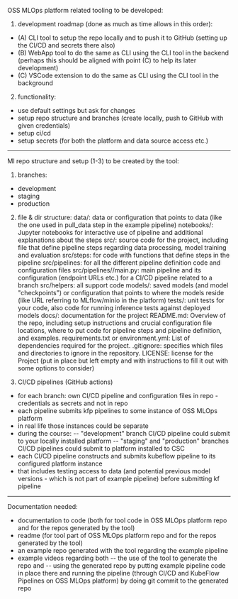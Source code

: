 OSS MLOps platform related tooling to be developed:  

1) development roadmap (done as much as time allows in this order):
- (A) CLI tool to setup the repo locally and to push it to GitHub (setting up the CI/CD and secrets there also)
- (B) WebApp tool to do the same as CLI using the CLI tool in the backend (perhaps this should be aligned with point (C) to help its later development)
- (C) VSCode extension to do the same as CLI using the CLI tool in the background

2) functionality:
- use default settings but ask for changes
- setup repo structure and branches (create locally, push to GitHub with given credentials)
- setup ci/cd
- setup secrets (for both the platform and data source access etc.)

------

Ml repo structure and setup (1-3) to be created by the tool:

1) branches:
- development
- staging
- production

2) file & dir structure:
data/: data or configuration that points to data (like the one used in pull_data step in the example pipeline)
notebooks/: Jupyter notebooks for interactive use of pipeline and additional explanations about the steps
src/: source code for the project, including file that define pipeline steps regarding data processing, model training and evaluation
src/steps: for code with functions that define steps in the pipeline
src/pipelines: for all the different pipeline definition code and configuration files
src/pipelines/<branch name>/main.py: main pipeline and its configuration (endpoint URLs etc.) for a CI/CD pipeline related to a branch
src/helpers: all support code
models/: saved models (and model "checkpoints") or configuration that points to where the models reside (like URL referring to MLflow/minio in the platform)
tests/: unit tests for your code, also code for running inference tests against deployed models
docs/: documentation for the project
README.md: Overview of the repo, including setup instructions and crucial configuration file locations, where to put code for pipeline steps and pipeline definition, and examples.
requirements.txt or environment.yml: List of dependencies required for the project.
.gitignore: specifies which files and directories to ignore in the repository.
LICENSE: license for the Project (put in place but left empty and with instructions to fill it out with some options to consider)

3) CI/CD pipelines (GitHub actions)
- for each branch: own CI/CD pipeline and configuration files in repo - credentials as secrets and not in repo
- each pipeline submits kfp pipelines to some instance of OSS MLOps platform
- in real life those instances could be separate
- during the course:
-- "development" branch CI/CD pipeline could submit to your locally installed platform
-- "staging" and "production" branches CI/CD pipelines could submit to platform installed to CSC
- each CI/CD pipeline constructs and submits kubeflow pipeline to its configured platform instance
- that includes testing access to data (and potential previous model versions - which is not part of example pipeline) before submitting kf pipeline

-----

Documentation needed:
- documentation to code (both for tool code in OSS MLOps platform repo and for the repos generated by the tool)
- readme (for tool part of OSS MLOps platform repo and for the repos generated by the tool)
- an example repo generated with the tool regarding the example pipeline
- example videos regarding both
-- the use of the tool to generate the repo and
-- using the generated repo by putting example pipeline code in place there and running the pipeline (through CI/CD and KubeFlow Pipelines on OSS MLOps platform) by doing git commit to the generated repo

